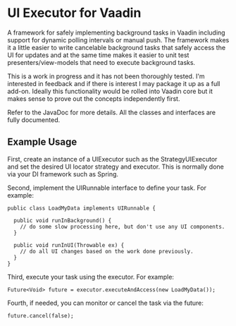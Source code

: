 # UI Executor for Vaadin

A framework for safely implementing background tasks in Vaadin including support for dynamic polling intervals or manual push. The framework makes it a little easier to write cancelable background tasks that safely access the UI for updates and at the same time makes it easier to unit test presenters/view-models that need to execute background tasks.

This is a work in progress and it has not been thoroughly tested. I'm interested in feedback and if there is interest I may package it up as a full add-on. Ideally this functionality would be rolled into Vaadin core but it makes sense to prove out the concepts independently first.

Refer to the JavaDoc for more details. All the classes and interfaces are fully documented.

## Example Usage

First, create an instance of a UIExecutor such as the StrategyUIExecutor and set the desired UI locator strategy and executor. This is normally done via your DI framework such as Spring.

Second, implement the UIRunnable interface to define your task. For example:

    public class LoadMyData implements UIRunnable {
    
      public void runInBackground() {
        // do some slow processing here, but don't use any UI components.
      }

      public void runInUI(Throwable ex) {
        // do all UI changes based on the work done previously.
      }
    }

Third, execute your task using the executor. For example:

    Future<Void> future = executor.executeAndAccess(new LoadMyData());

Fourth, if needed, you can monitor or cancel the task via the future:

    future.cancel(false);


